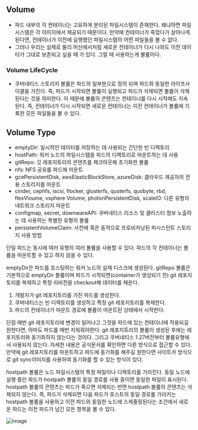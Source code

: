 ## Volume
- 파드 내부의 각 컨테이너는 고유하게 분리된 파일시스템이 존재한다. 왜냐하면 파일시스템은 각 이미지에서 제공되기 때문이다. 만약에 컨테이너가 죽었다가 살아나게 된다면, 컨테이너가 이전에 실행했던 파일시스템의 어떤 파일들을 볼 수 없다.
- 그러나 우리는 실제로 물리 머신에서처럼 새로운 컨테이너가 다시 나와도 이전 데이터가 그대로 보존되고 싶을 때 가 있다. 그럴 때 사용하는게 볼륨이다.

### Volume LifeCycle
- 쿠버네티스 스토리지 볼륨은 파드의 일부분으로 정의 되며 파드와 동일한 라이프사이클을 가진다. 즉, 파드가 시작되면 볼륨이 실행되고 파드가 삭제되면 볼륨이 삭제된다는 것을 의미한다. 이 때문에 볼륨의 콘텐츠는 컨테이너를 다시 시작해도 지속된다. 즉, 컨테이너가 다시 시작되면 새로운 컨테이너는 이전 컨테이너가 볼륨에 기록한 모든 파일들을 볼 수 있다. 

## Volume Type
- emptyDir: 일시적인 데이터를 저장하는 데 사용되는 간단한 빈 디렉토리
- hostPath: 워커 노드의 파일시스템을 파드의 디렉토리로 마운트하는 데 사용
- gitRepo: 깃 레포지토리의 콘텐츠를 체크아웃해 초기화한 볼륨
- nfs: NFS 공유를 파드에 마운트
- gcePersistentDisk, awsElasticBlockStore, azureDisk: 클라우드 제공자의 전용 스토리지를 마운트
- cinder, cephfs, iscsi, flocker, glusterfs, qusterfs, quobyte, rbd, flexVloume, vsphere Volume, photonPersistentDisk, scaleIO: 다른 유형의 네트워크 스토리지 마운트
- configmap, secret, downwareAPI: 쿠버네티스 리소스 및 클러스터 정보 노출하는 데 사용하는 특별한 유형의 볼륨
- persistentVolumeClaim: 사전에 혹은 동적으로 프로비저닝된 퍼시스턴트 스토리지 사용 방법

단일 파드는 동시에 여러 유형의 여러 볼륨을 사용할 수 있다. 파드의 각 컨테이너는 볼륨을 마운트할 수 있고 하지 않을 수 있다. 

emptyDir은 파드를 호스팅하는 워커 노드의 실제 디스크에 생성된다. gitRepo 볼륨은 기본적으로 emptyDir 볼륨이며 파드가 시작되면(container가 생성되기 전) git 레포지토리를 복제하고 특정 리비전을 checkout해 데이터를 채운다.

1. 개발자가 git 레포지토리를 가진 파드를 생성한다. 
2. 쿠버네티스는 빈 디렉토리를 생성하고 특정 git 레포지토리를 복제한다.
3. 파드의 컨테이너가 마운트 경로에 볼륨이 마운트된 상태에서 시작한다.

단점 매번 git 레포지토리에 변경이 일어나고 그것을 파드에 있는 컨테이너에 적용되길 원한다면, 아마도 파드를 매번 지워줘야한다.  git 레포지토리의 볼륨이 생성된 후에는 레포지토리와 동기화하지 않는다는 것이다. 그리고 쿠버네티스 1.27버전부터 볼륨유형에서 사용되지 않는다. 자세한 내용은 공식문서를 확인하면 다른 방식으로 접근할 수 있다.
만약에 git 레포지토리를 마운트하고 파드에 동기화를 해주길 원한다면 사이트카 방식으로 git sync이미지를 사용하여 동기화를 할 수 있는 방식이 있다. 


hostpath 볼륨은 노드 파일시스템의 특정 파일이나 디렉토리를 가리킨다. 동일 노드에 실행 중인 파드가 hostpath 볼륨의 동일 경로를 사용 중이면 동일한 파일이 표시된다.
hostpath 볼륨의 콘텐츠는 파드가 죽으면 삭제되는 반면 hostpath 볼륨의 콘텐츠는 삭제되지 않는다. 즉, 파드가 삭제되면 다음 파드가 호스트의 동일 경로를 가리키는 hostpath 볼륨을 사용하고 이전 파드와 동일한 노드에 스케줄링된다는 조건에서 새로운 파드는 이전 파드가 남긴 모든 항목을 볼 수 있다.


![image](https://github.com/youyoungnam/kubernetes-implement/assets/60678531/067f48fc-2008-4dff-bf92-3fd7353e8353)
